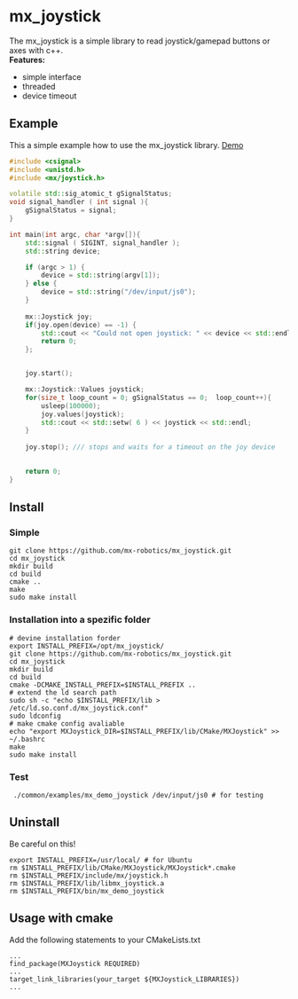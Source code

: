 # mx_joystick
The mx_joystick is a simple library to read joystick/gamepad buttons or axes with c++.<br>
__Features:__
- simple interface
- threaded
- device timeout

## Example
This a simple example how to use the mx_joystick library.
[Demo](common/examples/demo.cpp)

```cpp
#include <csignal>
#include <unistd.h>
#include <mx/joystick.h>

volatile std::sig_atomic_t gSignalStatus;
void signal_handler ( int signal ){
    gSignalStatus = signal;
}

int main(int argc, char *argv[]){
    std::signal ( SIGINT, signal_handler );
    std::string device;

    if (argc > 1) {
        device = std::string(argv[1]);
    } else {
        device = std::string("/dev/input/js0");
    }
    
    mx::Joystick joy;
    if(joy.open(device) == -1) {
        std::cout << "Could not open joystick: " << device << std::endl;
        return 0;
    };


    joy.start();

    mx::Joystick::Values joystick;
    for(size_t loop_count = 0; gSignalStatus == 0;  loop_count++){
        usleep(100000);
        joy.values(joystick);
        std::cout << std::setw( 6 ) << joystick << std::endl;
    }
    
    joy.stop(); /// stops and waits for a timeout on the joy device
    

    return 0;
}
```

## Install
### Simple
```shell
git clone https://github.com/mx-robotics/mx_joystick.git
cd mx_joystick
mkdir build
cd build
cmake ..
make 
sudo make install
```
### Installation into a spezific folder
```shell
# devine installation forder
export INSTALL_PREFIX=/opt/mx_joystick/
git clone https://github.com/mx-robotics/mx_joystick.git
cd mx_joystick
mkdir build
cd build
cmake -DCMAKE_INSTALL_PREFIX=$INSTALL_PREFIX .. 
# extend the ld search path
sudo sh -c "echo $INSTALL_PREFIX/lib > /etc/ld.so.conf.d/mx_joystick.conf"
sudo ldconfig
# make cmake config avaliable
echo "export MXJoystick_DIR=$INSTALL_PREFIX/lib/CMake/MXJoystick" >> ~/.bashrc
make 
sudo make install
```
### Test

```shell
 ./common/examples/mx_demo_joystick /dev/input/js0 # for testing

```
## Uninstall
Be careful on this!
```shell
export INSTALL_PREFIX=/usr/local/ # for Ubuntu
rm $INSTALL_PREFIX/lib/CMake/MXJoystick/MXJoystick*.cmake
rm $INSTALL_PREFIX/include/mx/joystick.h
rm $INSTALL_PREFIX/lib/libmx_joystick.a
rm $INSTALL_PREFIX/bin/mx_demo_joystick
```

## Usage with cmake
Add the following statements to your CMakeLists.txt
```
...
find_package(MXJoystick REQUIRED)
...
target_link_libraries(your_target ${MXJoystick_LIBRARIES})
...

```
